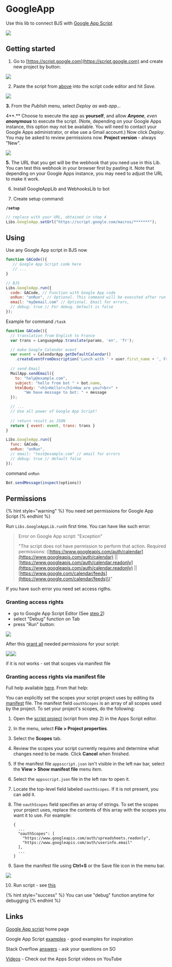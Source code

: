 # GoogleApp

Use this lib to connect BJS with [Google App Script](https://developers.google.com/apps-script)

![](../.gitbook/assets/image%20%2878%29.png)

## Getting started

1. Go to [https://script.google.com](https://script.google.com) and create new project by button:

![](../.gitbook/assets/image%20%2877%29.png)

2. Paste the script from [above](https://gist.github.com/bots-business/0635dfc5ee3b28328e93239a607d680c) into the script code editor and hit _Save._

![](../.gitbook/assets/image%20%2876%29.png)

**3.**  From the _Publish_ menu, select _Deploy as web app…_  
  
4**.** Choose to execute the app as **yourself**, and allow _**Anyone**, even **anonymous**_ to execute the script. \(Note, depending on your Google Apps instance, this option may not be available. You will need to contact your Google Apps administrator, or else use a Gmail account.\) Now click _Deploy_. You may be asked to review permissions now. **Project version** - always "New".

![](../.gitbook/assets/image%20%2872%29.png)

**5.** The URL that you get will be the webhook that you need use in this Lib. You can test this webhook in your browser first by pasting it. Note that depending on your Google Apps instance, you may need to adjust the URL to make it work. 

6. Install GoogleAppLib and WebhooksLib to bot

7. Create setup command:

**`/setup`**

```javascript
// replace with your URL, obtained in step 4
Libs.GoogleApp.setUrl("https://script.google.com/macros/*******");
```

## Using

Use any Google App script in BJS now

```javascript
function GACode(){
   // Google App Script code here
   // ...
}

// BJS
Libs.GoogleApp.run({
  code: GACode, // Function with Google App code
  onRun: "onRun", // Optional. This command will be executed after run
  email: "my@email.com" // Optional. Email for errors,
  // debug: true // For debug. Default is false
});
```

Example for command `/task`

```javascript
function GACode(){
  // translation from English to France
  var trans = LanguageApp.translate(params, 'en', 'fr');

  // make Google Calendar event
  var event = CalendarApp.getDefaultCalendar()
    .createEventFromDescription('Lunch with ' + user.first_name + ', Friday at 1PM');
  
  // send Email
  MailApp.sendEmail({
    to: "help@example.com",
    subject: "hello from bot " + bot.name,
    htmlBody: "<h1>Hello!</h1>How are you?<br>" +
        "We have message to bot: " + message
  });

  // ...
  // Use all power of Google App Script!
  
  // return result as JSON
  return { event: event, trans: trans }
}

Libs.GoogleApp.run({
  func: GACode,
  onRun: "onRun",
  // email: "test@example.com" // email for errors
  // debug: true // default false
});
```

command `onRun`

```javascript
Bot.sendMessage(inspect(options))
```

## Permissions

{% hint style="warning" %}
You need set permissions for Google App Script
{% endhint %}

Run `Libs.GoogleAppLib.run`in first time. You can have like such error:

> Error on Google App script: "Exception"
>
> "The script does not have permission to perform that action. Required permissions: \([https://www.googleapis.com/auth/calendar](https://www.googleapis.com/auth/calendar) \|\| [https://www.googleapis.com/auth/calendar.readonly](https://www.googleapis.com/auth/calendar.readonly) \|\| [https://www.google.com/calendar/feeds](https://www.google.com/calendar/feeds)\)"

If you have such error you need set access rigths.

### Granting access rights

* go to Google App Script Editor \(See [step 2](googleapp.md#getting-started)\)
* select "Debug" function on Tab
* press "Run" button:

![](../.gitbook/assets/image%20%2875%29.png)

After this [grant all](https://developers.google.com/apps-script/guides/services/authorization#granting_access_rights) needed permissions for your script:

![](https://developers.google.com/apps-script/images/new-auth-1.png)![](https://developers.google.com/apps-script/images/new-auth-2.png)

if it is not works - set that scopes via manifest file

### Granting access rights via manifest file

Full help available [here](https://developers.google.com/apps-script/concepts/scopes#setting_explicit_scopes). From that help:

You can explicitly set the scopes your script project uses by editing its [manifest](https://developers.google.com/apps-script/concepts/manifests) file. The manifest field `oauthScopes` is an array of all scopes used by the project. To set your project's scopes, do the following:

1. Open the [script project](googleapp.md#getting-started) \(script from step 2\) in the Apps Script editor.
2. In the menu, select **File &gt; Project properties**.
3. Select the **Scopes** tab.
4. Review the scopes your script currently requires and determine what changes need to be made. Click **Cancel** when finished.
5. If the manifest file `appsscript.json` isn't visible in the left nav bar, select the **View &gt; Show manifest file** menu item.
6. Select the `appsscript.json` file in the left nav to open it.
7. Locate the top-level field labeled `oauthScopes`. If it is not present, you can add it.
8. The `oauthScopes` field specifies an array of strings. To set the scopes your project uses, replace the contents of this array with the scopes you want it to use. For example:

   ```text
   {
     ...
     "oauthScopes": [
       "https://www.googleapis.com/auth/spreadsheets.readonly",
       "https://www.googleapis.com/auth/userinfo.email"
     ],
     ...
   }
   ```

9. Save the manifest file using **Ctrl+S** or the Save file icon in the menu bar.

![](../.gitbook/assets/image%20%2874%29.png)

10. Run script - see [this](googleapp.md#granting-access-rights)



{% hint style="success" %}
You can use "debug" function anytime for debugging
{% endhint %}

## Links

[Google App script](https://developers.google.com/apps-script) home page

Google App Script [examples](https://github.com/gsuitedevs/apps-script-samples) - good examples for inspiration

Stack Overflow [answers](http://stackoverflow.com/questions/tagged/google-apps-script) - ask your questions on SO

[Videos](https://developers.google.com/apps-script/guides/videos) -  Check out the Apps Script videos on YouTube


